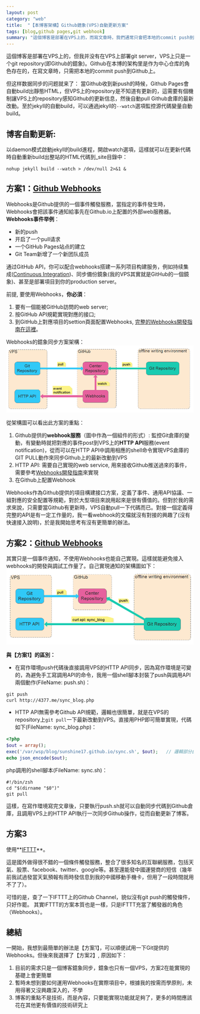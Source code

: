 ```yaml
---
layout: post
category: "web"
title:  "【本博客架構】Github鐿象(VPS)自動更新方案"
tags: [blog,github pages,git webhook]
summary: "這個博客是部署在VPS上的，而寫文章時，我們通常只會把本地的commit push到github上，本文討論VPS上的repository與github的即時同步策略，以及分享下我在解決此問題時的思路"
---
```

這個博客是部署在VPS上的，但我并没有在VPS上部署git server，VPS上只是一个git repository(即Github的鐿象)。Github在本博的架构里是作为中心仓库的角色存在的，在寫文章時，只需把本地的commit push到Github上。 

但这样数据同步的问题就来了：
當Github收到新push的時候，Github Pages會自動build出靜態HTML，但VPS上的repository是不知道有更新的，這需要有個機制讓VPS上的repository感知Github的更新信息，然後自動pull Github倉庫的最新改動。至於jekyll的自動build，可以通過jekyll的`--watch`選項監控源代碼變量自動build。

## **博客自動更新:**
以daemon模式啟動jekyll的build進程，開啟watch選項，這樣就可以在更新代碼時自動重新build出整站的HTML代碼到_site目錄中：

```shell
nohup jekyll build --watch > /dev/null 2>&1 & 
```

## **方案1：[Github Webhooks](https://help.github.com/articles/about-webhooks/)**
Webhooks是Github提供的一個事件觸發服務，當指定的事件發生時，Webhooks會把該事件通知給事先在Github.io上配置的外部web服務器。**Webhooks事件举例**：

- 新的push
- 开启了一个pull请求
- 一个GitHub Pages站点的建立
- Git Team新增了一个新团队成员

通过GitHub API，你可以配合webhooks搭建一系列项目构建服务，例如持续集成([Continuous Integration](https://en.wikipedia.org/wiki/Continuous_integration))、同步備份鏡象(我的VPS其實就是GitHub的一個鏡象)、甚至是部署項目到你的production server。

前提, 要使用Webhooks，**你必須**：

1. 要有一個能被GitHub訪問的web server;
2. 按GitHub API規範實現對應的接口;
3. 到GitHub上對應項目的settion頁面配置Webhooks, [完整的Webhooks開發指南在這裡](http://developer.github.com/webhooks)。

Webhooks的鐿象同步方案架構：
![用Webhook實現的VPS鐿象同步方案](/images/blog_sync_webhook.png "用Webhook實現的VPS鐿象同步方案")

從架構圖可以看出此方案的重點：

1. Github提供的**webhook服務**（圖中作為一個組件的形式）: 監控Git倉庫的變動，有變動時就把對應的事件post到VPS上的**HTTP API**服務(event notification)，從而可以在HTTP API中調用相應的shell命令實現VPS倉庫的GIT PULL動作來同步Github上的最新改動到VPS
2. HTTP API: 需要自己實現的web service, 用來接收Github推送過來的事件，需要參考[Webhooks開發指南](http://developer.github.com/webhooks)來實現
3. 在Github上配置Webhook

Webhooks作為Github提供的項目構建接口方案，定義了事件、通用API協議、一組對應的安全配置等規範，對於大型項目來說用起來是很有價值的。但對於我的需求來說，只需要當Github有更新時，VPS自動pull一下代碼而已。對接一個定義得完整的API是有一定工作量的，我一看webhook的文檔就沒有對接的興趣了(沒有快速接入說明)，於是我開始思考有沒有更簡單的辦法。

## **方案2：[Github Webhooks](https://help.github.com/articles/about-webhooks/)**
其實只是一個事件通知，不使用Webhooks也能自己實現。這樣就能避免接入webhooks的開發與調試工作量了。自己實現通知的架構圖如下：
![簡單VPS鐿象同步方案](/images/blog_sync.png "簡單VPS鐿象同步方案")

**與【方案1】的區別：**

- 在寫作環境push代碼後直接調用VPS的HTTP API同步，因為寫作環境是可變的，為避免手工寫調用API的命令，我用一個shell腳本封裝了push與調用API兩個動作(FileName: push.sh)：

```shell
git push
curl http://4377.me/sync_blog.php
```
- HTTP API無需參考Github API規範，邏輯也很簡單，就是在VPS的repository上`git pull`一下最新改動到VPS。直接用PHP即可簡單實現，代碼如下(FileName: sync_blog.php)：

```php
<?php
$out = array();
exec('/var/wsp/blog/sunshine17.github.io/sync.sh', $out);   // 邏輯部分由shell腳本實現
echo json_encode($out);
```
php調用的shell腳本(FileName: sync.sh)：

```shell
#!/bin/zsh
cd "$(dirname "$0")"
git pull 
```

這樣，在寫作環境寫完文章後，只要執行push.sh就可以自動同步代碼到Github倉庫，且調用VPS上的HTTP API執行一次同步Github操作，從而自動更新了博客。

## **方案3**
使用**[IFTTT](https://ifttt.com/)**。

這是國外做得很不錯的一個條件觸發服務，整合了很多知名的互聯網服務，包括天氣、股票、facebook、twitter、google等。甚至還能發中國運營商的短信（幾年前我試過發當天氣預報有雨時發信息到我的中國移動手機卡，但用了一段時間就用不了了）。

可惜的是，查了一下IFTTT上的Github Channel，貌似沒有git push的觸發條件，只好作罷。
其實IFTTT的方案本質也是一樣，只是IFTTT充當了觸發器的角色（Webhooks）。


## **總結**
一開始，我想到最簡單的辦法是【方案1】，可以順便試用一下Git提供的Webhooks。但後來我選擇了【方案2】, 原因如下：

1. 目前的需求只是一個博客鐿象同步，鐿象也只有一個VPS，方案2在能實現的基礎上會更簡單
2. 暫時未想到要如何運用Webhooks在實際項目中，根據我的按需而學原則，未用得著又沒興趣深入的，不學
3. 博客的重點不是技術，而是內容，只要能實現功能就足夠了，更多的時間應該花在其他更有價值的技術研究上


